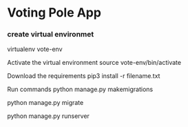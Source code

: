 <h1> Voting Pole App </h1>

<h3> create virtual environmet</h3>
<section>virtualenv vote-env </section>

Activate the virtual environment
source vote-env/bin/activate

Download the requirements
pip3 install -r filename.txt

Run commands
python manage.py makemigrations

python manage.py migrate

python manage.py runserver

